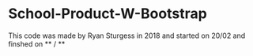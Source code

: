 # School-Product-W-Bootstrap

This code was made by Ryan Sturgess in 2018 and started on 20/02 and finshed on ** / **
